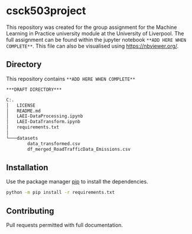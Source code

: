 # csck503project

This repository was created for the group assignment for the Machine Learning in Practice university module at the University of Liverpool.
The full assignment can be found within the jupyter notebook `**ADD HERE WHEN COMPLETE**`. This file can also be visualised using https://nbviewer.org/.

## Directory
This repository contains `**ADD HERE WHEN COMPLETE**`

`***DRAFT DIRECTORY***`
```bash
C:.
│   LICENSE
│   README.md
│   LAEI-DataProcessing.ipynb
│   LAEI-DataTransform.ipynb
│   requirements.txt
│
└───datasets
        data_transformed.csv
        df_merged_RoadTrafficData_Emissions.csv
```

## Installation
Use the package manager [pip](https://pip.pypa.io/en/stable/) to install the dependencies.
```bash
python -m pip install -r requirements.txt
```

## Contributing
Pull requests permitted with full documentation.